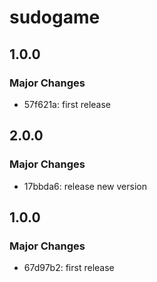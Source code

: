 # sudogame

## 1.0.0

### Major Changes

- 57f621a: first release

## 2.0.0

### Major Changes

- 17bbda6: release new version

## 1.0.0

### Major Changes

- 67d97b2: first release

